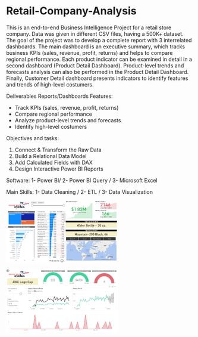 # Retail-Company-Analysis
This is an end-to-end Business Intelligence Project for a retail store company. Data was given in different CSV files, having a 500K+ dataset. The goal of the project was to develop a complete report with 3 interrelated dashboards. The main dashboard is an executive summary, which tracks business KPIs (sales, revenue, profit, returns) and helps to compare regional performance. Each product indicator can be examined in detail in a second dashboard (Product Detail Dashboard). Product-level trends and forecasts analysis can also be performed in the Product Detail Dashboard. Finally, Customer Detail dashboard presents indicators to identify features and trends of high-level costumers.

Deliverables Reports/Dashboards Features:
- Track KPIs (sales, revenue, profit, returns)
- Compare regional performance
- Analyze product-level trends and forecasts
-	Identify high-level costumers

Objectives and tasks:
1.	Connect & Transform the Raw Data
2.	Build a Relational Data Model
3.	Add Calculated Fields with DAX
4.	Design Interactive Power BI Reports

Software: 1- Power BI/ 2- Power BI Query / 3- Microsoft Excel

Main Skills: 1- Data Cleaning / 2- ETL / 3- Data Visualization

<img
  src="/Images/Executive Summary.PNG"
  alt="Executive Summary"
  title="Executive Summary"
  style="display: inline-block; margin: 0 auto; max-width: 300px">
  
  <img
  src="/Images/Product Detail.PNG"
  alt="Product Detail"
  title="Product Detail"
  style="display: inline-block; margin: 0 auto; max-width: 300px">
